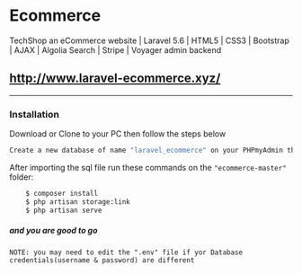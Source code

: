 # Ecommerce

TechShop an eCommerce website | Laravel 5.6 | HTML5 | CSS3 | Bootstrap | AJAX | Algolia Search | Stripe | Voyager admin backend


## http://www.laravel-ecommerce.xyz/
___
### Installation

Download or Clone to your PC then follow the steps below

```sh
Create a new database of name "laravel_ecommerce" on your PHPmyAdmin then import the file "laravel_ecommerce.sql"
```

After importing the sql file run these commands on the `"ecommerce-master"` folder:

```sh
    $ composer install
    $ php artisan storage:link
    $ php artisan serve
```
##### and you are good to go

`NOTE: you may need to edit the ".env" file if yor Database credentials(username & password) are different`
